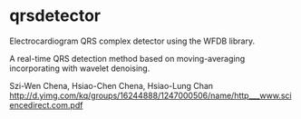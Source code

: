 qrsdetector
===========

Electrocardiogram QRS complex detector using the WFDB library.

A real-time QRS detection method based on
moving-averaging incorporating with wavelet denoising.

Szi-Wen Chena, Hsiao-Chen Chena, Hsiao-Lung Chan
http://d.yimg.com/kq/groups/16244888/1247000506/name/http___www.sciencedirect.com.pdf
